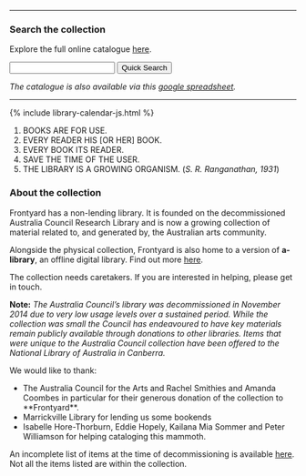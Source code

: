 ---
---

---------

### Search the collection

Explore the full online catalogue [here](http://library.frontyardprojects.org/).

<form action="http://library.frontyardprojects.org/" method="GET">
	<label for="query"></label><input type="text" name="query"/>
	<button type="submit">Quick Search</button>
</form>

*The catalogue is also available via this [google spreadsheet](https://docs.google.com/spreadsheets/d/1IMTYu5F9psAe4sPoeUukPdNY-qRq-LZaDIjl3eV2DC8/pubhtml).*

---------


{% include library-calendar-js.html %}

1.  BOOKS ARE FOR USE.
2.  EVERY READER HIS [OR HER] BOOK.
3.  EVERY BOOK ITS READER.
4.  SAVE THE TIME OF THE USER.
5.  THE LIBRARY IS A GROWING ORGANISM.
(*S. R. Ranganathan, 1931*)

### About the collection

Frontyard has a non-lending library. It is founded on the decommissioned Australia Council Research Library and is now a growing collection of material related to, and generated by, the Australian arts community.

Alongside the physical collection, Frontyard is also home to a version of **a-library**, an offline digital library. Find out more [here](/library/a-library).

The collection needs caretakers. If you are interested in helping, please get in touch.

**Note:** *The Australia Council’s library was decommissioned in November 2014 due to very low usage levels over a sustained period. While the collection was small the Council has endeavoured to have key materials remain publicly available through donations to other libraries. Items that were unique to the Australia Council collection have been offered to the National Library of Australia in Canberra.*

We would like to thank:
- The Australia Council for the Arts and Rachel Smithies and Amanda Coombes in particular for their generous donation of the collection to \*\*Frontyard\*\*.
- Marrickville Library for lending us some bookends
- Isabelle Hore-Thorburn, Eddie Hopely, Kailana Mia Sommer and Peter Williamson for helping cataloging this mammoth.


An incomplete list of items at the time of decommissioning is available [here](/library/Decommission%20Remaining%20Book%20Collection%20-%20Incomplete%20%282015-06-12%29.xlsx). Not all the items listed are within the collection.